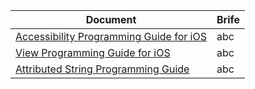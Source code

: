 
Document | Brife
---|---
[Accessibility Programming Guide for iOS](https://developer.apple.com/library/content/documentation/UserExperience/Conceptual/iPhoneAccessibility/Introduction/Introduction.html#//apple_ref/doc/uid/TP40008785)| abc
[View Programming Guide for iOS](https://developer.apple.com/library/content/documentation/WindowsViews/Conceptual/ViewPG_iPhoneOS/Introduction/Introduction.html#//apple_ref/doc/uid/TP40009503) | abc
[Attributed String Programming Guide](https://developer.apple.com/library/content/documentation/Cocoa/Conceptual/AttributedStrings/AttributedStrings.html#//apple_ref/doc/uid/10000036i) | abc